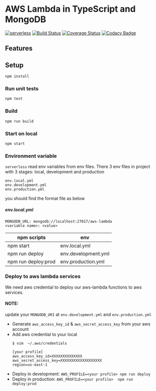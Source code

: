 # AWS Lambda in TypeScript and MongoDB

[![serverless](http://public.serverless.com/badges/v3.svg)](http://www.serverless.com)
[![Build Status](https://travis-ci.com/smisy/aws-lambda-boilerplate.svg?branch=master)](https://travis-ci.com/smisy/aws-lambda-boilerplate)
[![Coverage Status](https://coveralls.io/repos/github/smisy/aws-lambda-boilerplate/badge.svg?branch=master)](https://coveralls.io/github/smisy/aws-lambda-boilerplate?branch=master)
[![Codacy Badge](https://api.codacy.com/project/badge/Grade/5abc44743daf4074ac8b1e8096b0e6ee)](https://www.codacy.com/app/thanhtruong0315/aws-lambda-boilerplate?utm_source=github.com&amp;utm_medium=referral&amp;utm_content=smisy/aws-lambda-boilerplate&amp;utm_campaign=Badge_Grade)
## Features

## Setup
```
npm install
```

### Run unit tests
```
npm test
```

### Build
```
npm run build
```

### Start on local
```
npm start
```

### Environment variable
`serverless` read env variables from env files. There 3 env files in project with 3 stages: local, development and production
```
env.local.yml
env.development.yml
env.production.yml
```

you should find the format file as below

##### env.local.yml
```
MONGODB_URL: mongodb://localhost:27017/aws-lambda
<variable name>: <value>
```

| npm scripts         | env                 |
|---------------------|---------------------|
| npm start           | env.local.yml       |
| npm run deploy      | env.development.yml |
| npm run deploy:prod | env.production.yml  |

### Deploy to aws lambda services

We need aws credential to deploy our aws-lambda functions to aws services.
#### NOTE:

update your `MONGODB_URI` at `env.development.yml` and `env.production.yml`

* Generate `aws_access_key_id` & `aws_secret_access_key` from your aws account
* Add aws credential to your local
  ```
  $ vim  ~/.aws/credentials

  [your profile]
  aws_access_key_id=XXXXXXXXXXXXXX
  aws_secret_access_key=XXXXXXXXXXXXXXXXXXX
  region=us-east-1
  ```
* Deploy in development: `AWS_PROFILE=<your profile> npm run deploy`
* Deploy in production: `AWS_PROFILE=<your profile>  npm run deploy:prod`

